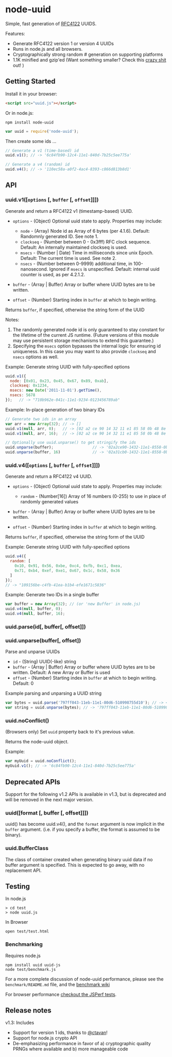 # node-uuid

Simple, fast generation of [RFC4122](http://www.ietf.org/rfc/rfc4122.txt) UUIDS.

Features:

* Generate RFC4122 version 1 or version 4 UUIDs
* Runs in node.js and all browsers.
* Cryptographically strong random # generation on supporting platforms
* 1.1K minified and gzip'ed  (Want something smaller?  Check this [crazy shit](https://gist.github.com/982883) out! )

## Getting Started

Install it in your browser:

```html
<script src="uuid.js"></script>
```

Or in node.js:

```
npm install node-uuid
```

```javascript
var uuid = require('node-uuid');
```

Then create some ids ...

```javascript
// Generate a v1 (time-based) id
uuid.v1(); // -> '6c84fb90-12c4-11e1-840d-7b25c5ee775a'

// Generate a v4 (random) id
uuid.v4(); // -> '110ec58a-a0f2-4ac4-8393-c866d813b8d1'
```

## API

### uuid.v1([`options` [, `buffer` [, `offset`]]])

Generate and return a RFC4122 v1 (timestamp-based) UUID.

* `options` - (Object) Optional uuid state to apply. Properties may include:

  * `node` - (Array) Node id as Array of 6 bytes (per 4.1.6). Default: Randomnly generated ID.  See note 1.
  * `clockseq` - (Number between 0 - 0x3fff) RFC clock sequence.  Default: An internally maintained clockseq is used.
  * `msecs` - (Number | Date) Time in milliseconds since unix Epoch.  Default: The current time is used.  See note 2.
  * `nsecs` - (Number between 0-9999) additional time, in 100-nanosecond. Ignored if `msecs` is unspecified. Default: internal uuid counter is used, as per 4.2.1.2.

* `buffer` - (Array | Buffer) Array or buffer where UUID bytes are to be written.
* `offset` - (Number) Starting index in `buffer` at which to begin writing.

Returns `buffer`, if specified, otherwise the string form of the UUID

Notes:

1. The randomly generated node id is only guaranteed to stay constant for the lifetime of the current JS runtime. (Future versions of this module may use persistent storage mechanisms to extend this guarantee.)
1. Specifying the `msecs` option bypasses the internal logic for ensuring id uniqueness.  In this case you may want to also provide `clockseq` and `nsecs` options as well.

Example: Generate string UUID with fully-specified options

```javascript
uuid.v1({
  node: [0x01, 0x23, 0x45, 0x67, 0x89, 0xab],
  clockseq: 0x1234,
  msecs: new Date('2011-11-01').getTime(),
  nsecs: 5678
});   // -> "710b962e-041c-11e1-9234-0123456789ab"
```

Example: In-place generation of two binary IDs

```javascript
// Generate two ids in an array
var arr = new Array(32); // -> []
uuid.v1(null, arr, 0);   // -> [02 a2 ce 90 14 32 11 e1 85 58 0b 48 8e 4f c1 15]
uuid.v1(null, arr, 16);  // -> [02 a2 ce 90 14 32 11 e1 85 58 0b 48 8e 4f c1 15 02 a3 1c b0 14 32 11 e1 85 58 0b 48 8e 4f c1 15]

// Optionally use uuid.unparse() to get stringify the ids
uuid.unparse(buffer);                 // -> '02a2ce90-1432-11e1-8558-0b488e4fc115'
uuid.unparse(buffer, 16)              // -> '02a31cb0-1432-11e1-8558-0b488e4fc115'
```

### uuid.v4([`options` [, `buffer` [, `offset`]]])

Generate and return a RFC4122 v4 UUID.

* `options` - (Object) Optional uuid state to apply. Properties may include:

  * `random` - (Number[16]) Array of 16 numbers (0-255) to use in place of randomly generated values

* `buffer` - (Array | Buffer) Array or buffer where UUID bytes are to be written.
* `offset` - (Number) Starting index in `buffer` at which to begin writing.

Returns `buffer`, if specified, otherwise the string form of the UUID

Example: Generate string UUID with fully-specified options

```javascript
uuid.v4({
  random: [
    0x10, 0x91, 0x56, 0xbe, 0xc4, 0xfb, 0xc1, 0xea,
    0x71, 0xb4, 0xef, 0xe1, 0x67, 0x1c, 0x58, 0x36
  ]
});
// -> "109156be-c4fb-41ea-b1b4-efe1671c5836"
```

Example: Generate two IDs in a single buffer

```javascript
var buffer = new Array(32); // (or 'new Buffer' in node.js)
uuid.v4(null, buffer, 0);
uuid.v4(null, buffer, 16);
```

### uuid.parse(id[, buffer[, offset]])
### uuid.unparse(buffer[, offset])

Parse and unparse UUIDs

  * `id` - (String) UUID(-like) string
  * `buffer` - (Array | Buffer) Array or buffer where UUID bytes are to be written. Default: A new Array or Buffer is used
  * `offset` - (Number) Starting index in `buffer` at which to begin writing. Default: 0

Example parsing and unparsing a UUID string

```javascript
var bytes = uuid.parse('797ff043-11eb-11e1-80d6-510998755d10'); // -> <Buffer 79 7f f0 43 11 eb 11 e1 80 d6 51 09 98 75 5d 10>
var string = uuid.unparse(bytes); // -> '797ff043-11eb-11e1-80d6-510998755d10'
```

### uuid.noConflict()

(Browsers only) Set `uuid` property back to it's previous value.

Returns the node-uuid object.

Example:

```javascript
var myUuid = uuid.noConflict();
myUuid.v1(); // -> '6c84fb90-12c4-11e1-840d-7b25c5ee775a'
```

## Deprecated APIs

Support for the following v1.2 APIs is available in v1.3, but is deprecated and will be removed in the next major version.

### uuid([format [, buffer [, offset]]])

uuid() has become uuid.v4(), and the `format` argument is now implicit in the `buffer` argument. (i.e. if you specify a buffer, the format is assumed to be binary).

### uuid.BufferClass

The class of container created when generating binary uuid data if no buffer argument is specified.  This is expected to go away, with no replacement API.

## Testing

In node.js

```
> cd test
> node uuid.js
```

In Browser

```
open test/test.html
```

### Benchmarking

Requires node.js

```
npm install uuid uuid-js
node test/benchmark.js
```

For a more complete discussion of node-uuid performance, please see the `benchmark/README.md` file, and the [benchmark wiki](https://github.com/broofa/node-uuid/wiki/Benchmark)

For browser performance [checkout the JSPerf tests](http://jsperf.com/node-uuid-performance).

## Release notes

v1.3: Includes

* Support for version 1 ids, thanks to [@ctavan](https://github.com/ctavan)!
* Support for node.js crypto API
* De-emphasizing performance in favor of a) cryptographic quality PRNGs where available and b) more manageable code
